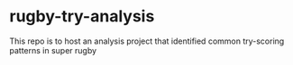 # rugby-try-analysis
This repo is to host an analysis project that identified common try-scoring patterns in super rugby  
